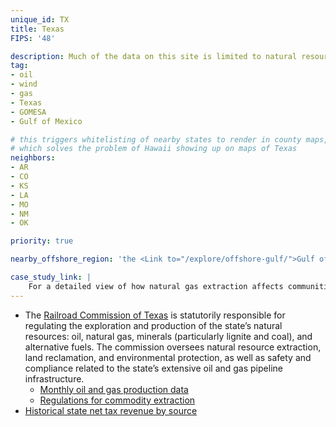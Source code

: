 ```yaml
---
unique_id: TX
title: Texas
FIPS: '48'

description: Much of the data on this site is limited to natural resource extraction on federal land, which represents 1.8% of all land in Texas. Texas also borders an offshore area with significant natural resource extraction, which may contribute to the state’s economy.
tag:
- oil
- wind
- gas
- Texas
- GOMESA
- Gulf of Mexico

# this triggers whitelisting of nearby states to render in county maps,
# which solves the problem of Hawaii showing up on maps of Texas
neighbors:
- AR
- CO
- KS
- LA
- MO
- NM
- OK

priority: true

nearby_offshore_region: 'the <Link to="/explore/offshore-gulf/">Gulf of Mexico</Link>'

case_study_link: |
    For a detailed view of how natural gas extraction affects communities in Texas, read the [case study on Tarrant and Johnson Counties](/case-studies/tarrant-and-johnson/).
---
```


* The [Railroad Commission of Texas](http://www.rrc.state.tx.us/) is statutorily responsible for regulating the exploration and production of the state’s natural resources: oil, natural gas, minerals (particularly lignite and coal), and alternative fuels. The commission oversees natural resource extraction, land reclamation, and environmental protection, as well as safety and compliance related to the state’s extensive oil and gas pipeline infrastructure.
  - [Monthly oil and gas production data](http://www.rrc.state.tx.us/oil-gas/research-and-statistics/production-data/texas-monthly-oil-gas-production/)
  - [Regulations for commodity extraction](http://www.rrc.texas.gov/general-counsel/rules/current-rules/)
* [Historical state net tax revenue by source](http://www.texastransparency.org/State_Finance/Budget_Finance/Reports/Revenue_by_Source/revenue_hist.php)
